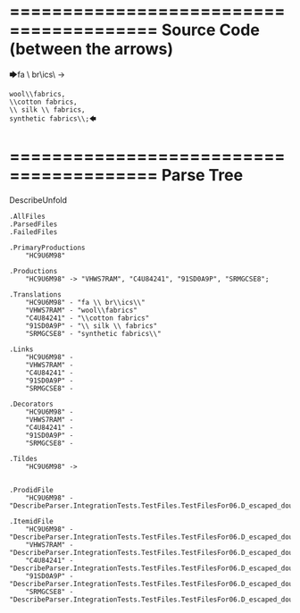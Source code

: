 ========================================
Source Code (between the arrows)
========================================

🡆fa \\ br\\ics\\ ->

    wool\\fabrics,
    \\cotton fabrics,
    \\ silk \\ fabrics,
    synthetic fabrics\\;🡄

========================================
Parse Tree
========================================
DescribeUnfold

    .AllFiles
    .ParsedFiles
    .FailedFiles

    .PrimaryProductions
        "HC9U6M98" 

    .Productions
        "HC9U6M98" -> "VHWS7RAM", "C4U84241", "91SD0A9P", "SRMGCSE8";

    .Translations
        "HC9U6M98" - "fa \\ br\\ics\\"
        "VHWS7RAM" - "wool\\fabrics"
        "C4U84241" - "\\cotton fabrics"
        "91SD0A9P" - "\\ silk \\ fabrics"
        "SRMGCSE8" - "synthetic fabrics\\"

    .Links
        "HC9U6M98" - 
        "VHWS7RAM" - 
        "C4U84241" - 
        "91SD0A9P" - 
        "SRMGCSE8" - 

    .Decorators
        "HC9U6M98" - 
        "VHWS7RAM" - 
        "C4U84241" - 
        "91SD0A9P" - 
        "SRMGCSE8" - 

    .Tildes
        "HC9U6M98" -> 


    .ProdidFile
        "HC9U6M98" - "DescribeParser.IntegrationTests.TestFiles.TestFilesFor06.D_escaped_double_characters3.ds"

    .ItemidFile
        "HC9U6M98" - "DescribeParser.IntegrationTests.TestFiles.TestFilesFor06.D_escaped_double_characters3.ds"
        "VHWS7RAM" - "DescribeParser.IntegrationTests.TestFiles.TestFilesFor06.D_escaped_double_characters3.ds"
        "C4U84241" - "DescribeParser.IntegrationTests.TestFiles.TestFilesFor06.D_escaped_double_characters3.ds"
        "91SD0A9P" - "DescribeParser.IntegrationTests.TestFiles.TestFilesFor06.D_escaped_double_characters3.ds"
        "SRMGCSE8" - "DescribeParser.IntegrationTests.TestFiles.TestFilesFor06.D_escaped_double_characters3.ds"

